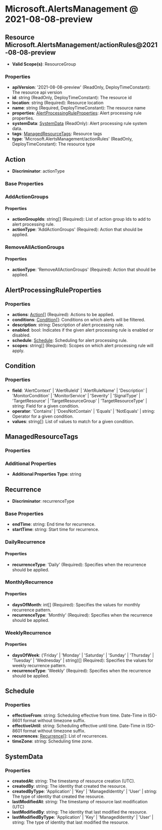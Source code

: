 # Microsoft.AlertsManagement @ 2021-08-08-preview

## Resource Microsoft.AlertsManagement/actionRules@2021-08-08-preview
* **Valid Scope(s)**: ResourceGroup
### Properties
* **apiVersion**: '2021-08-08-preview' (ReadOnly, DeployTimeConstant): The resource api version
* **id**: string (ReadOnly, DeployTimeConstant): The resource id
* **location**: string (Required): Resource location
* **name**: string (Required, DeployTimeConstant): The resource name
* **properties**: [AlertProcessingRuleProperties](#alertprocessingruleproperties): Alert processing rule properties.
* **systemData**: [SystemData](#systemdata) (ReadOnly): Alert processing rule system data.
* **tags**: [ManagedResourceTags](#managedresourcetags): Resource tags
* **type**: 'Microsoft.AlertsManagement/actionRules' (ReadOnly, DeployTimeConstant): The resource type

## Action
* **Discriminator**: actionType

### Base Properties

### AddActionGroups
#### Properties
* **actionGroupIds**: string[] (Required): List of action group Ids to add to alert processing rule.
* **actionType**: 'AddActionGroups' (Required): Action that should be applied.

### RemoveAllActionGroups
#### Properties
* **actionType**: 'RemoveAllActionGroups' (Required): Action that should be applied.


## AlertProcessingRuleProperties
### Properties
* **actions**: [Action](#action)[] (Required): Actions to be applied.
* **conditions**: [Condition](#condition)[]: Conditions on which alerts will be filtered.
* **description**: string: Description of alert processing rule.
* **enabled**: bool: Indicates if the given alert processing rule is enabled or disabled.
* **schedule**: [Schedule](#schedule): Scheduling for alert processing rule.
* **scopes**: string[] (Required): Scopes on which alert processing rule will apply.

## Condition
### Properties
* **field**: 'AlertContext' | 'AlertRuleId' | 'AlertRuleName' | 'Description' | 'MonitorCondition' | 'MonitorService' | 'Severity' | 'SignalType' | 'TargetResource' | 'TargetResourceGroup' | 'TargetResourceType' | string: Field for a given condition.
* **operator**: 'Contains' | 'DoesNotContain' | 'Equals' | 'NotEquals' | string: Operator for a given condition.
* **values**: string[]: List of values to match for a given condition.

## ManagedResourceTags
### Properties
### Additional Properties
* **Additional Properties Type**: string

## Recurrence
* **Discriminator**: recurrenceType

### Base Properties
* **endTime**: string: End time for recurrence.
* **startTime**: string: Start time for recurrence.

### DailyRecurrence
#### Properties
* **recurrenceType**: 'Daily' (Required): Specifies when the recurrence should be applied.

### MonthlyRecurrence
#### Properties
* **daysOfMonth**: int[] (Required): Specifies the values for monthly recurrence pattern.
* **recurrenceType**: 'Monthly' (Required): Specifies when the recurrence should be applied.

### WeeklyRecurrence
#### Properties
* **daysOfWeek**: ('Friday' | 'Monday' | 'Saturday' | 'Sunday' | 'Thursday' | 'Tuesday' | 'Wednesday' | string)[] (Required): Specifies the values for weekly recurrence pattern.
* **recurrenceType**: 'Weekly' (Required): Specifies when the recurrence should be applied.


## Schedule
### Properties
* **effectiveFrom**: string: Scheduling effective from time. Date-Time in ISO-8601 format without timezone suffix.
* **effectiveUntil**: string: Scheduling effective until time. Date-Time in ISO-8601 format without timezone suffix.
* **recurrences**: [Recurrence](#recurrence)[]: List of recurrences.
* **timeZone**: string: Scheduling time zone.

## SystemData
### Properties
* **createdAt**: string: The timestamp of resource creation (UTC).
* **createdBy**: string: The identity that created the resource.
* **createdByType**: 'Application' | 'Key' | 'ManagedIdentity' | 'User' | string: The type of identity that created the resource.
* **lastModifiedAt**: string: The timestamp of resource last modification (UTC)
* **lastModifiedBy**: string: The identity that last modified the resource.
* **lastModifiedByType**: 'Application' | 'Key' | 'ManagedIdentity' | 'User' | string: The type of identity that last modified the resource.

